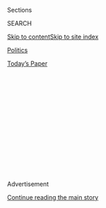 <div id="app">

<div>

<div>

<div>

<div class="NYTAppHideMasthead css-1q2w90k e1suatyy0">

<div class="section css-ui9rw0 e1suatyy2">

<div class="css-eph4ug er09x8g0">

<div class="css-6n7j50">

</div>

<span class="css-1dv1kvn">Sections</span>

<div class="css-10488qs">

<span class="css-1dv1kvn">SEARCH</span>

</div>

[Skip to content](#site-content)[Skip to site
index](#site-index)

</div>

<div id="masthead-section-label" class="css-1wr3we4 eaxe0e00">

[Politics](https://www.nytimes.com/section/politics)

</div>

<div class="css-10698na e1huz5gh0">

</div>

</div>

<div id="masthead-bar-one" class="section hasLinks css-15hmgas e1csuq9d3">

<div class="css-uqyvli e1csuq9d0">

</div>

<div class="css-1uqjmks e1csuq9d1">

</div>

<div class="css-9e9ivx">

[](https://myaccount.nytimes.com/auth/login?response_type=cookie&client_id=vi)

</div>

<div class="css-1bvtpon e1csuq9d2">

[Today’s
Paper](https://www.nytimes.com/section/todayspaper)

</div>

</div>

</div>

</div>

<div data-aria-hidden="false">

<div id="site-content" data-role="main">

<div>

<div class="css-1aor85t" style="opacity:0.000000001;z-index:-1;visibility:hidden">

<div class="css-1hqnpie">

<div class="css-epjblv">

<span class="css-17xtcya">[Politics](/section/politics)</span><span class="css-x15j1o">|</span><span class="css-fwqvlz">Trump
Declines to Label China a Currency Manipulator as Trade War
Brews</span>

</div>

<div class="css-k008qs">

<div class="css-1iwv8en">

<span class="css-18z7m18"></span>

<div>

</div>

</div>

<span class="css-1n6z4y">https://nyti.ms/2JKQixN</span>

<div class="css-1705lsu">

<div class="css-4xjgmj">

<div class="css-4skfbu" data-role="toolbar" data-aria-label="Social Media Share buttons, Save button, and Comments Panel with current comment count" data-testid="share-tools">

  - 
  - 
  - 
  - 
    
    <div class="css-6n7j50">
    
    </div>

  - 

</div>

</div>

</div>

</div>

</div>

</div>

<div id="NYT_TOP_BANNER_REGION" class="css-13pd83m">

</div>

<div id="top-wrapper" class="css-1sy8kpn">

<div id="top-slug" class="css-l9onyx">

Advertisement

</div>

[Continue reading the main
story](#after-top)

<div class="ad top-wrapper" style="text-align:center;height:100%;display:block;min-height:250px">

<div id="top" class="place-ad" data-position="top" data-size-key="top">

</div>

</div>

<div id="after-top">

</div>

</div>

<div id="sponsor-wrapper" class="css-1hyfx7x">

<div id="sponsor-slug" class="css-19vbshk">

Supported by

</div>

[Continue reading the main
story](#after-sponsor)

<div id="sponsor" class="ad sponsor-wrapper" style="text-align:center;height:100%;display:block">

</div>

<div id="after-sponsor">

</div>

</div>

<div class="css-1vkm6nb ehdk2mb0">

# Trump Declines to Label China a Currency Manipulator as Trade War Brews

</div>

<div class="css-79elbk" data-testid="photoviewer-wrapper">

<div class="css-z3e15g" data-testid="photoviewer-wrapper-hidden">

</div>

<div class="css-1a48zt4 ehw59r15" data-testid="photoviewer-children">

![<span class="css-16f3y1r e13ogyst0" data-aria-hidden="true">President
Trump, who is threatening China with stiff tariffs and other
restrictions, opted not to label the country a currency manipulator
despite campaign promises that he would do
so.</span><span class="css-cnj6d5 e1z0qqy90" itemprop="copyrightHolder"><span class="css-1ly73wi e1tej78p0">Credit...</span><span><span>Doug
Mills/The New York
Times</span></span></span>](https://static01.nyt.com/images/2018/04/14/business/14dc-currency-1/14dc-currency-1-articleLarge.jpg?quality=75&auto=webp&disable=upscale)

</div>

</div>

<div class="css-xt80pu e12qa4dv0">

<div class="css-18e8msd">

<div class="css-vp77d3 epjyd6m0">

<div class="css-1baulvz">

By [<span class="css-1baulvz" itemprop="name">Alan
Rappeport</span>](https://www.nytimes.com/by/alan-rappeport) and
[<span class="css-1baulvz last-byline" itemprop="name">Ana
Swanson</span>](https://www.nytimes.com/by/ana-swanson)

</div>

</div>

  - April 13,
    2018

  - 
    
    <div class="css-4xjgmj">
    
    <div class="css-d8bdto" data-role="toolbar" data-aria-label="Social Media Share buttons, Save button, and Comments Panel with current comment count" data-testid="share-tools">
    
      - 
      - 
      - 
      - 
        
        <div class="css-6n7j50">
        
        </div>
    
      - 
    
    </div>
    
    </div>

</div>

</div>

<div class="section meteredContent css-1r7ky0e" name="articleBody" itemprop="articleBody">

<div class="css-1fanzo5 StoryBodyCompanionColumn">

<div class="css-53u6y8">

WASHINGTON — The Trump administration, [which has been on the verge of a
trade war with
China](https://www.nytimes.com/2018/04/05/business/trump-trade-war-china.html),
opted on Friday not to label the country a currency manipulator,
breaking a key campaign promise by President Trump to punish a
government he has called the “greatest currency manipulators ever.”

The Treasury Department, [in its biannual currency exchange
report](https://home.treasury.gov/news/press-releases/sm0348), scolded
China for its lack of progress in reducing the bilateral trade deficit
with the United States, but did not find that it was improperly
devaluing its currency, known as the renminbi.

“Treasury is strongly concerned by the lack of progress by China in
correcting the bilateral trade imbalance and urges China to create a
more level and reciprocal playing field for American workers and firms,”
the report said.

It was the third time since Mr. Trump assumed the presidency that the
Treasury Department opted not to accuse China of improper meddling.
China has long maintained a strong grip on the value of its currency
and, for years, weakened it compared with the dollar to make Chinese
products cheaper to sell in the United States and other countries. More
recently, China has made a big show of gradually loosening its grip, an
effort meant to mollify [critics like Mr.
Trump](https://www.nytimes.com/2017/04/14/business/china-currency-manipulation-trump.html)
and experts who have long urged Beijing to let markets fix financial
problems in the world’s second-largest economy.

</div>

</div>

<div class="css-1fanzo5 StoryBodyCompanionColumn">

<div class="css-53u6y8">

China had a $375 billion trade surplus in goods last year, the largest
of any of America’s trading partners. That gap has become a frequent
target of Mr. Trump’s, [who has cited the trade deficit with
China](https://www.nytimes.com/2018/02/06/us/politics/us-china-trade-deficit.html)
as a main reason for his administration’s aggressive approach, including
the tariffs and investment restrictions he has threatened.

But Mr. Trump may have been persuaded not to label China a currency
manipulator by business executives, who have warned the president that
such a move could be disastrous for American companies.

In his first months in office, Mr. Trump was surprised by the opposition
to his plan to label China a currency manipulator, always a popular line
on the campaign trail. In a meeting with business leaders last year, an
executive of one of America’s largest exporters told the president that
labeling China a currency manipulator could be harmful for his business,
a person briefed on the discussion said.

The president responded incredulously, and was surprised when the other
executives in attendance said they completely agreed, the person said.

The Treasury Department determines if a country should be labeled a
currency manipulator based on bilateral trade deficits and signs that
another country is depressing the value of its currency. The United
States has not officially called another country a manipulator since it
slapped the label on China in 1994, and doing so is supposed to
kick-start negotiations to resolve the problem.

</div>

</div>

<div class="css-1fanzo5 StoryBodyCompanionColumn">

<div class="css-53u6y8">

This year China, Germany, Japan, South Korea, Switzerland and India were
placed on Treasury’s monitoring list for potential currency
manipulation.

Corporate chiefs and investors are hoping that the U.S. and China can
negotiate a settlement before the tariffs go into effect. But that looks
highly uncertain. The countries are not currently engaging in formal
negotiations, and the United States has not presented China with a list
of actions it could take to avoid the tariff threats.

Instead, the Trump administration appears to be pushing ahead on
tariffs, as well as restrictions on investment that are expected be
announced in the coming months. The United States trade representative
is aiming to publish a list of Chinese goods as early as next week that
would incur additional tariffs if Mr. Trump makes good on his most
recent threat to tax an additional $100 billion in Chinese goods.

The White House has already begun imposing tariffs on Chinese steel and
aluminum and has outlined another $50 billion worth of imports that
would be subject to tariffs, including flat-screen TVs. The Chinese, in
return, have begun imposing tariffs on American pork and threatened
levies on additional products, primarily agricultural.

</div>

</div>

</div>

<div>

</div>

<div>

</div>

<div>

</div>

<div>

<div id="bottom-wrapper" class="css-1ede5it">

<div id="bottom-slug" class="css-l9onyx">

Advertisement

</div>

[Continue reading the main
story](#after-bottom)

<div id="bottom" class="ad bottom-wrapper" style="text-align:center;height:100%;display:block;min-height:90px">

</div>

<div id="after-bottom">

</div>

</div>

</div>

</div>

</div>

## Site Index

<div>

</div>

## Site Information Navigation

  - [© <span>2020</span> <span>The New York Times
    Company</span>](https://help.nytimes.com/hc/en-us/articles/115014792127-Copyright-notice)

<!-- end list -->

  - [NYTCo](https://www.nytco.com/)
  - [Contact
    Us](https://help.nytimes.com/hc/en-us/articles/115015385887-Contact-Us)
  - [Work with us](https://www.nytco.com/careers/)
  - [Advertise](https://nytmediakit.com/)
  - [T Brand Studio](http://www.tbrandstudio.com/)
  - [Your Ad
    Choices](https://www.nytimes.com/privacy/cookie-policy#how-do-i-manage-trackers)
  - [Privacy](https://www.nytimes.com/privacy)
  - [Terms of
    Service](https://help.nytimes.com/hc/en-us/articles/115014893428-Terms-of-service)
  - [Terms of
    Sale](https://help.nytimes.com/hc/en-us/articles/115014893968-Terms-of-sale)
  - [Site
    Map](https://spiderbites.nytimes.com)
  - [Help](https://help.nytimes.com/hc/en-us)
  - [Subscriptions](https://www.nytimes.com/subscription?campaignId=37WXW)

</div>

</div>

</div>

</div>
